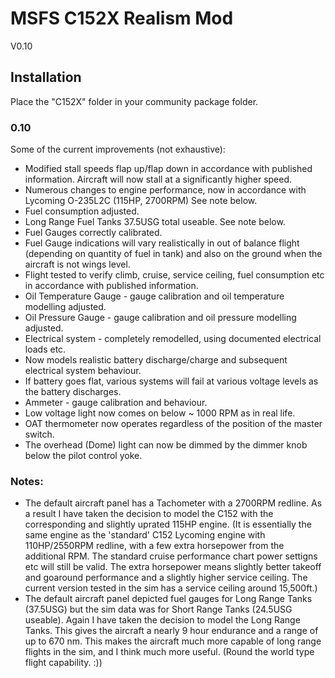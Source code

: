# MSFS C152X Realism Mod
V0.10


## Installation
Place the "C152X" folder in your community package folder.

### 0.10
Some of the current improvements (not exhaustive):
- Modified stall speeds flap up/flap down in accordance with published information.  Aircraft will now stall at a significantly higher speed.
- Numerous changes to engine performance, now in accordance with Lycoming O-235L2C (115HP, 2700RPM) See note below.
- Fuel consumption adjusted.
- Long Range Fuel Tanks 37.5USG total useable. See note below.
- Fuel Gauges correctly calibrated.
- Fuel Gauge indications will vary realistically in out of balance flight (depending on quantity of fuel in tank) and also on the ground when the aircraft is not wings level.
- Flight tested to verify climb, cruise, service ceiling, fuel consumption etc in accordance with published information.
- Oil Temperature Gauge - gauge calibration and oil temperature modelling adjusted.
- Oil Pressure Gauge - gauge calibration and oil pressure modelling adjusted.
- Electrical system - completely remodelled, using documented electrical loads etc.
- Now models realistic battery discharge/charge and subsequent electrical system behaviour. 
- If battery goes flat, various systems will fail at various voltage levels as the battery discharges.
- Ammeter - gauge calibration and behaviour.
- Low voltage light now comes on below ~ 1000 RPM as in real life.
- OAT thermometer now operates regardless of the position of the master switch.
- The overhead (Dome) light can now be dimmed by the dimmer knob below the pilot control yoke.

### Notes:  
 - The default aircraft panel has a Tachometer with a 2700RPM redline.  As a result I have taken the decision to model the C152 with the corresponding and slightly uprated 115HP engine.  (It is essentially the same engine as the 'standard' C152 Lycoming engine with 110HP/2550RPM redline, with a few extra horsepower from the additional RPM.  The standard cruise performance chart power settigns etc will still be valid. The extra horsepower means slightly better takeoff and goaround performance and a slightly higher service ceiling.  The current version tested in the sim has a service ceiling around 15,500ft.)
 - The default aircraft panel depicted fuel gauges for Long Range Tanks (37.5USG) but the sim data was for Short Range Tanks (24.5USG useable). Again I have taken the decision to model the Long Range Tanks.  This gives the aircraft a nearly 9 hour endurance and a range of up to 670 nm.  This makes the aircraft much more capable of long range flights in the sim, and I think much more useful.  (Round the world type flight capability. :))  
